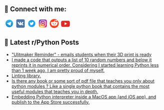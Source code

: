 ## 🔎 Connect with me:
[<img src="https://github.com/bullbesh/bullbesh/blob/main/images/Telegram.png" width="32" height="32" />](https://t.me/bullbesh)
[<img src="https://github.com/bullbesh/bullbesh/blob/main/images/VK.png" width="32" height="32" />](https://vk.com/bullbesh)
[<img src="https://github.com/bullbesh/bullbesh/blob/main/images/Twitter.png" width="32" height="32" />](https://twitter.com/bullbesh1)
[<img src="https://github.com/bullbesh/bullbesh/blob/main/images/Instagram.png" width="32" height="32" />](https://www.instagram.com/bullbesh)
[<img src="https://github.com/bullbesh/bullbesh/blob/main/images/Reddit.png" width="32" height="32" />](https://www.reddit.com/user/bullbesh)
[<img src="https://github.com/bullbesh/bullbesh/blob/main/images/YouTube.png" width="32" height="32" />](https://www.youtube.com/channel/UCtfjRs6uzgq5mfm8S06WTcg)

## 📕 Latest r/Python Posts
<!-- BLOG-POST-LIST:START -->
- [&quot;Ulitmaker Reminder&quot; - emails students when their 3D print is ready](https://www.reddit.com/r/Python/comments/zbs7lr/ulitmaker_reminder_emails_students_when_their_3d/)
- [I made a code that outputs a list of 10 random numbers and below it reprints it in numerical order. Considering I started learning Python less than 1 week ago, I am pretty proud of myself.](https://www.reddit.com/r/Python/comments/zbrbm4/i_made_a_code_that_outputs_a_list_of_10_random/)
- [Linting library.](https://www.reddit.com/r/Python/comments/zbpql8/linting_library/)
- [Is there any book or some sort of pdf file that teaches you only about python modules ? Like a single python book that contains the most useful modules that teaches you in depth.](https://www.reddit.com/r/Python/comments/zbp6i9/is_there_any_book_or_some_sort_of_pdf_file_that/)
- [Embedding Python interpreter inside a MacOS app &lpar;and iOS app&rpar;, and publish to the App Store successfully.](https://www.reddit.com/r/Python/comments/zbi9qp/embedding_python_interpreter_inside_a_macos_app/)
<!-- BLOG-POST-LIST:END -->
